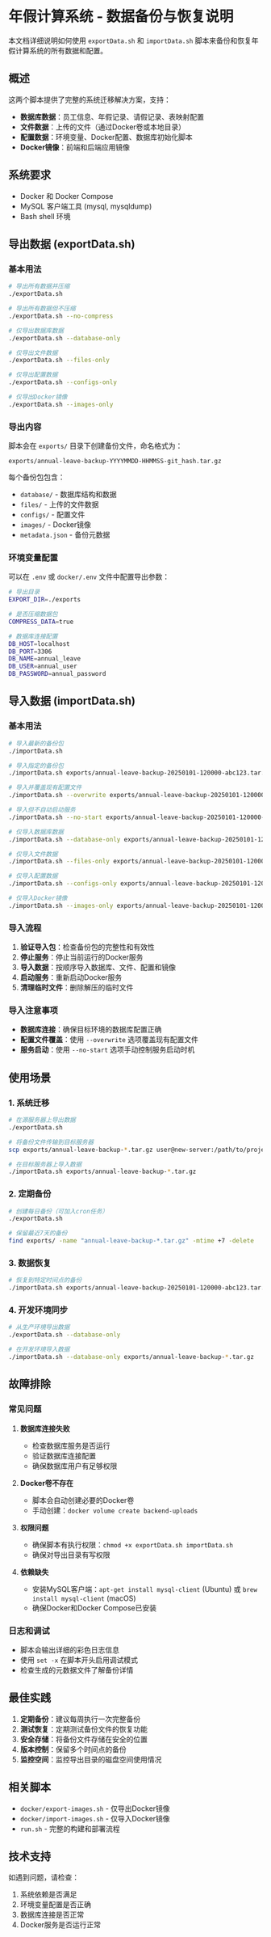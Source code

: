 # 年假计算系统 - 数据备份与恢复说明

本文档详细说明如何使用 `exportData.sh` 和 `importData.sh` 脚本来备份和恢复年假计算系统的所有数据和配置。

## 概述

这两个脚本提供了完整的系统迁移解决方案，支持：

- **数据库数据**：员工信息、年假记录、请假记录、表映射配置
- **文件数据**：上传的文件（通过Docker卷或本地目录）
- **配置数据**：环境变量、Docker配置、数据库初始化脚本
- **Docker镜像**：前端和后端应用镜像

## 系统要求

- Docker 和 Docker Compose
- MySQL 客户端工具 (mysql, mysqldump)
- Bash shell 环境

## 导出数据 (exportData.sh)

### 基本用法

```bash
# 导出所有数据并压缩
./exportData.sh

# 导出所有数据但不压缩
./exportData.sh --no-compress

# 仅导出数据库数据
./exportData.sh --database-only

# 仅导出文件数据
./exportData.sh --files-only

# 仅导出配置数据
./exportData.sh --configs-only

# 仅导出Docker镜像
./exportData.sh --images-only
```

### 导出内容

脚本会在 `exports/` 目录下创建备份文件，命名格式为：
```
exports/annual-leave-backup-YYYYMMDD-HHMMSS-git_hash.tar.gz
```

每个备份包包含：
- `database/` - 数据库结构和数据
- `files/` - 上传的文件数据
- `configs/` - 配置文件
- `images/` - Docker镜像
- `metadata.json` - 备份元数据

### 环境变量配置

可以在 `.env` 或 `docker/.env` 文件中配置导出参数：

```bash
# 导出目录
EXPORT_DIR=./exports

# 是否压缩数据包
COMPRESS_DATA=true

# 数据库连接配置
DB_HOST=localhost
DB_PORT=3306
DB_NAME=annual_leave
DB_USER=annual_user
DB_PASSWORD=annual_password
```

## 导入数据 (importData.sh)

### 基本用法

```bash
# 导入最新的备份包
./importData.sh

# 导入指定的备份包
./importData.sh exports/annual-leave-backup-20250101-120000-abc123.tar.gz

# 导入并覆盖现有配置文件
./importData.sh --overwrite exports/annual-leave-backup-20250101-120000-abc123.tar.gz

# 导入但不自动启动服务
./importData.sh --no-start exports/annual-leave-backup-20250101-120000-abc123.tar.gz

# 仅导入数据库数据
./importData.sh --database-only exports/annual-leave-backup-20250101-120000-abc123.tar.gz

# 仅导入文件数据
./importData.sh --files-only exports/annual-leave-backup-20250101-120000-abc123.tar.gz

# 仅导入配置数据
./importData.sh --configs-only exports/annual-leave-backup-20250101-120000-abc123.tar.gz

# 仅导入Docker镜像
./importData.sh --images-only exports/annual-leave-backup-20250101-120000-abc123.tar.gz
```

### 导入流程

1. **验证导入包**：检查备份包的完整性和有效性
2. **停止服务**：停止当前运行的Docker服务
3. **导入数据**：按顺序导入数据库、文件、配置和镜像
4. **启动服务**：重新启动Docker服务
5. **清理临时文件**：删除解压的临时文件

### 导入注意事项

- **数据库连接**：确保目标环境的数据库配置正确
- **配置文件覆盖**：使用 `--overwrite` 选项覆盖现有配置文件
- **服务启动**：使用 `--no-start` 选项手动控制服务启动时机

## 使用场景

### 1. 系统迁移

```bash
# 在源服务器上导出数据
./exportData.sh

# 将备份文件传输到目标服务器
scp exports/annual-leave-backup-*.tar.gz user@new-server:/path/to/project/

# 在目标服务器上导入数据
./importData.sh exports/annual-leave-backup-*.tar.gz
```

### 2. 定期备份

```bash
# 创建每日备份（可加入cron任务）
./exportData.sh

# 保留最近7天的备份
find exports/ -name "annual-leave-backup-*.tar.gz" -mtime +7 -delete
```

### 3. 数据恢复

```bash
# 恢复到特定时间点的备份
./importData.sh exports/annual-leave-backup-20250101-120000-abc123.tar.gz
```

### 4. 开发环境同步

```bash
# 从生产环境导出数据
./exportData.sh --database-only

# 在开发环境导入数据
./importData.sh --database-only exports/annual-leave-backup-*.tar.gz
```

## 故障排除

### 常见问题

1. **数据库连接失败**
   - 检查数据库服务是否运行
   - 验证数据库连接配置
   - 确保数据库用户有足够权限

2. **Docker卷不存在**
   - 脚本会自动创建必要的Docker卷
   - 手动创建：`docker volume create backend-uploads`

3. **权限问题**
   - 确保脚本有执行权限：`chmod +x exportData.sh importData.sh`
   - 确保对导出目录有写权限

4. **依赖缺失**
   - 安装MySQL客户端：`apt-get install mysql-client` (Ubuntu) 或 `brew install mysql-client` (macOS)
   - 确保Docker和Docker Compose已安装

### 日志和调试

- 脚本会输出详细的彩色日志信息
- 使用 `set -x` 在脚本开头启用调试模式
- 检查生成的元数据文件了解备份详情

## 最佳实践

1. **定期备份**：建议每周执行一次完整备份
2. **测试恢复**：定期测试备份文件的恢复功能
3. **安全存储**：将备份文件存储在安全的位置
4. **版本控制**：保留多个时间点的备份
5. **监控空间**：监控导出目录的磁盘空间使用情况

## 相关脚本

- `docker/export-images.sh` - 仅导出Docker镜像
- `docker/import-images.sh` - 仅导入Docker镜像
- `run.sh` - 完整的构建和部署流程

## 技术支持

如遇到问题，请检查：
1. 系统依赖是否满足
2. 环境变量配置是否正确
3. 数据库连接是否正常
4. Docker服务是否运行正常
